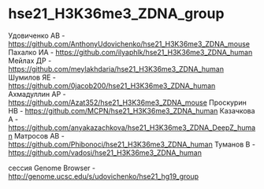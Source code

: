 # hse21_H3K36me3_ZDNA_group

Удовиченко АВ - https://github.com/AnthonyUdovichenko/hse21_H3K36me3_ZDNA_mouse
Пахалко ИА - https://github.com/ilyaphlk/hse21_H3K36me3_ZDNA_human
Мейлах ДР - https://github.com/meylakhdaria/hse21_H3K36me3_ZDNA_human
Шумилов ЯЕ - https://github.com/0jacob200/hse21_H3K36me3_ZDNA_human
Ахмадуллин АР - https://github.com/Azat352/hse21_H3K36me3_ZDNA_mouse
Проскурин НВ - https://github.com/MCPN/hse21_H3K36me3_ZDNA_human
Казачкова А - https://github.com/anyakazachkova/hse21_H3K36me3_ZDNA_DeepZ_human
Матросов АВ - https://github.com/Phibonoci/hse21_H3K36me3_ZDNA_human
Туманов В - https://github.com/vadosi/hse21_H3K36me3_ZDNA_human

сессия Genome Browser - http://genome.ucsc.edu/s/udovichenko/hse21_hg19_group
